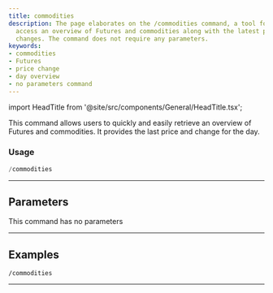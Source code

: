 ```yaml
---
title: commodities
description: The page elaborates on the /commodities command, a tool for users to
  access an overview of Futures and commodities along with the latest prices and day
  changes. The command does not require any parameters.
keywords:
- commodities
- Futures
- price change
- day overview
- no parameters command
---
```


import HeadTitle from '@site/src/components/General/HeadTitle.tsx';

<HeadTitle title="economy: commodities - Telegram Reference | OpenBB Bot Docs" />

This command allows users to quickly and easily retrieve an overview of Futures and commodities. It provides the last price and change for the day.

### Usage

```python wordwrap
/commodities
```

---

## Parameters

This command has no parameters



---

## Examples

```
/commodities
```

---
